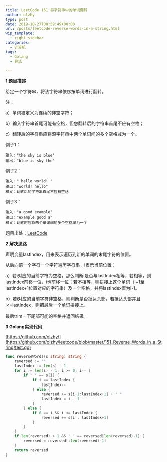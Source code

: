 ```yaml
---
title: LeetCode 151 将字符串中的单词翻转
author: olzhy
type: post
date: 2019-10-27T08:59:49+00:00
url: /posts/leetcode-reverse-words-in-a-string.html
wip_template:
  - right-sidebar
categories:
  - 计算机
tags:
  - Golang
  - 算法

---
```

**1 题目描述**
  
给定一个字符串，将该字符串依序按单词进行翻转。

注：
  
a）单词被定义为连续的非空字符；
  
b）输入字符串首尾可能有空格，但您翻转后的字符串首尾不应有空格；
  
c）翻转后的字符串应将源字符串中两个单词间的多个空格减为一个。

例子1：
```
输入："the sky is blue"
输出："blue is sky the"
```

例子2：
```
输入：" hello world! "
输出："world! hello"
释义：翻转后的字符串首尾不应有空格
```

例子3：
```
输入："a good example"
输出："example good a"
释义：翻转时应将两个单词间的多个空格减为一个
```

题目出处：[LeetCode](https://leetcode.com/problems/reverse-words-in-a-string/)

**2 解决思路**
  
声明变量lastIndex，用来表示遍历到新的单词的末尾字符的位置。
  
从后向前一个字符一个字符遍历字符串，i表示当前位置：
  
a）若i对应的当前字符为空格，那么判断i是否与lastIndex相等，若相等，则lastIndex前移一位，i也前移一位；若不相等，则拼接上这个单词（i+1至lastIndex+1位置对应的字符串）及一个空格，并将lastIndex置为i-1。
  
b）若i对应的当前字符非空格，则判断是否抵达头部，若抵达头部并且i<=lastIndex，则把最后一个单词拼接上。
  
最后trim一下尾部可能的空格并返回结果。

**3 Golang实现代码**

[https://github.com/olzhy/](https://github.com/olzhy/leetcode/blob/master/151_Reverse_Words_in_a_String/test.go)

```Go
func reverseWords(s string) string {
    reversed := ""
    lastIndex := len(s) - 1
    for i := len(s) - 1; i >= 0; i-- {
        if ' ' == s[i] {
            if i == lastIndex {
                lastIndex--
            } else {
                reversed += s[i+1:lastIndex+1] + " "
                lastIndex = i - 1
            }
        } else {
            if 0 == i && i <= lastIndex {
                reversed += s[i : lastIndex+1]
            }
        }
    }
    if len(reversed) > 1 && ' ' == reversed[len(reversed)-1] {
        reversed = reversed[:len(reversed)-1]
    }
    return reversed
}
```
